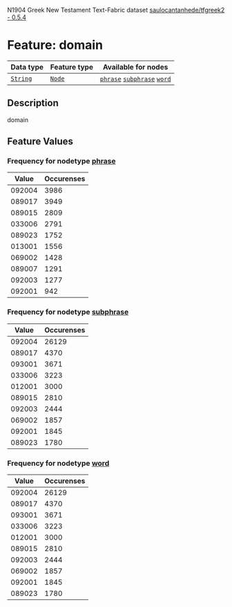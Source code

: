N1904 Greek New Testament Text-Fabric dataset [saulocantanhede/tfgreek2 - 0.5.4](https://github.com/saulocantanhede/tfgreek2)
# Feature: domain
Data type|Feature type|Available for nodes
---|---|---
[`String`](featurebydatatype.md#string)|[`Node`](featurebytype.md#node)| [`phrase`](featurebynodetype.md#phrase)  [`subphrase`](featurebynodetype.md#subphrase)  [`word`](featurebynodetype.md#word) 
## Description
domain
## Feature Values
### Frequency for nodetype [phrase](featurebynodetype.md#phrase)
Value|Occurenses
---|---
092004|3986
089017|3949
089015|2809
033006|2791
089023|1752
013001|1556
069002|1428
089007|1291
092003|1277
092001|942
### Frequency for nodetype [subphrase](featurebynodetype.md#subphrase)
Value|Occurenses
---|---
092004|26129
089017|4370
093001|3671
033006|3223
012001|3000
089015|2810
092003|2444
069002|1857
092001|1845
089023|1780
### Frequency for nodetype [word](featurebynodetype.md#word)
Value|Occurenses
---|---
092004|26129
089017|4370
093001|3671
033006|3223
012001|3000
089015|2810
092003|2444
069002|1857
092001|1845
089023|1780
